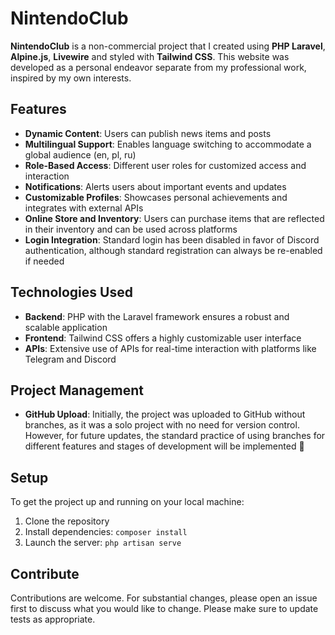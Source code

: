 # NintendoClub

**NintendoClub** is a non-commercial project that I created using **PHP Laravel**, **Alpine.js**, **Livewire** and styled with **Tailwind CSS**. This website was developed as a personal endeavor separate from my professional work, inspired by my own interests.

## Features

- **Dynamic Content**: Users can publish news items and posts
- **Multilingual Support**: Enables language switching to accommodate a global audience (en, pl, ru)
- **Role-Based Access**: Different user roles for customized access and interaction
- **Notifications**: Alerts users about important events and updates
- **Customizable Profiles**: Showcases personal achievements and integrates with external APIs
- **Online Store and Inventory**: Users can purchase items that are reflected in their inventory and can be used across platforms
- **Login Integration**: Standard login has been disabled in favor of Discord authentication, although standard registration can always be re-enabled if needed

## Technologies Used

- **Backend**: PHP with the Laravel framework ensures a robust and scalable application
- **Frontend**: Tailwind CSS offers a highly customizable user interface
- **APIs**: Extensive use of APIs for real-time interaction with platforms like Telegram and Discord

## Project Management

- **GitHub Upload**: Initially, the project was uploaded to GitHub without branches, as it was a solo project with no need for version control. However, for future updates, the standard practice of using branches for different features and stages of development will be implemented 🙏

## Setup

To get the project up and running on your local machine:
1. Clone the repository
2. Install dependencies: `composer install`
3. Launch the server: `php artisan serve`

## Contribute

Contributions are welcome. For substantial changes, please open an issue first to discuss what you would like to change. Please make sure to update tests as appropriate.
